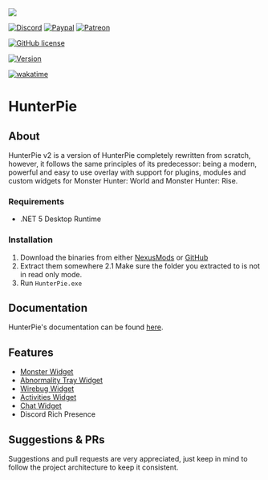 <img src="https://cdn.hunterpie.com/Static/banner2-0.png"/>

[![Discord](https://img.shields.io/discord/678286768046342147?color=7289DA&label=Discord&logo=discord&logoColor=white&style=for-the-badge)](https://discord.gg/5pdDq4Q)
[![Paypal](https://img.shields.io/badge/donate-Paypal-blue.svg?color=62b2fc&style=for-the-badge&label=Donate)](https://www.paypal.com/cgi-bin/webscr?cmd=_s-xclick&hosted_button_id=F2QA6HEQZ366A&source=url)
[![Patreon](https://img.shields.io/badge/Support-Patreon-blue.svg?color=fc8362&style=for-the-badge&logo=patreon&logoColor=white)](https://www.patreon.com/HunterPie)

[![GitHub license](https://img.shields.io/github/license/Haato3o/HunterPie-v2?color=c20067&style=for-the-badge)](https://github.com/Haato3o/HunterPie-v2/blob/main/LICENSE)

[![Version](https://img.shields.io/badge/dynamic/json?color=%2303a9fc&label=Version&prefix=v&query=latest_version&url=https%3A%2F%2Fapi.hunterpie.com%2Fv1%2Fversion&style=for-the-badge)](https://www.nexusmods.com/monsterhunterrise/mods/181)

[![wakatime](https://wakatime.com/badge/github/Haato3o/HunterPie.svg)](https://wakatime.com/badge/github/Haato3o/HunterPie)
# HunterPie

## About

HunterPie v2 is a version of HunterPie completely rewritten from scratch, however, it follows the same principles of its predecessor: being a modern, powerful and easy to use overlay with support for plugins, modules and custom widgets for Monster Hunter: World and Monster Hunter: Rise.

### Requirements

- .NET 5 Desktop Runtime

### Installation

1. Download the binaries from either [NexusMods](https://www.nexusmods.com/monsterhunterrise/mods/181) or [GitHub](https://github.com/Haato3o/HunterPie-v2/releases/latest)
2. Extract them somewhere
2.1 Make sure the folder you extracted to is not in read only mode.
3. Run `HunterPie.exe`

## Documentation

HunterPie's documentation can be found [here](https://docs.hunterpie.com).

## Features

- [Monster Widget](https://docs.hunterpie.com/posts/monster-widget/)
- [Abnormality Tray Widget](https://docs.hunterpie.com/posts/abnormality-tray-widget/)
- [Wirebug Widget](https://docs.hunterpie.com/posts/wirebug-widget/)
- [Activities Widget](https://docs.hunterpie.com/posts/activities-widget/)
- [Chat Widget](https://docs.hunterpie.com/posts/chat-widget/)
- Discord Rich Presence

## Suggestions & PRs

Suggestions and pull requests are very appreciated, just keep in mind to follow the project architecture to keep it consistent.